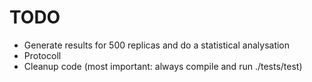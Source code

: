 TODO
====

- Generate results for 500 replicas and do a statistical analysation
- Protocoll
- Cleanup code (most important: always compile and run ./tests/test)
